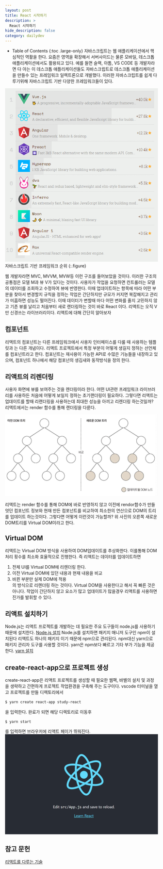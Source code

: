 ```yaml
---
layout: post
title: React 시작하기
description: >
  React 시작하기
hide_description: false
category: dailydev
---
```



- Table of Contents
{:toc .large-only}
자바스크립트는 웹 애플리케이션에서 핵심적인 역활을 한다. 요즘은 영역을 확장해서 서버사이드는 물론 모바일, 데스크톱 애플리케이션에서도 활용되고 있다. 예를 들면 슬랙, 아톰, VS CODE 등 개발자라면 다 아는 이 데스크톱 애플리케이션들도 자바스크립트로 데스크톱 애플리케이션을 만들수 있는 프레임워크 일렉트론으로 개발했다.
이러한 자바스크립트를 쉽게 다루기위해 자바스크립트 기반 다양한 프레임워크들이 있다.

![Full-width image](/assets/img/blog/javascriptframwork.png)
자바스크립트 기반 프레임워크 순위
{:.figure}

웹 개발자라면 MVC, MVVM, MVW등 이런 구조를 들어보았을 것이다. 이러한 구조의 공통점은 모델 M과 뷰 V가 있다는 것이다. 사용자가 작업을 요청하면 컨트롤러는 모델의 데이터를 조회하고 수정하여 뷰에 반영한다. 이때 업데이트하는 항목에 따라 어떤 부분을 찾아서 변경할지 규칙을 정하는 작업은 간단하지만 규모가 커지면 복잡해지고 관리가 미흡하면 성능도 떨어진다. 이때 데이터가 변할때 마다 어떤 변화를 줄지 고민하지 않고 기존 뷰를 날리고 처음부터 새로 랜더링하는 것이 바로 React 이다. 리액트는 오직 V만 신경쓰는 라이브러리이다. 리액트에 대해 간단히 알아보자

## 컴포넌트
리액트의 컴포넌트는 다른 프레임워크에서 사용자 인터페이스를 다룰 때 사용하는 템플릿과 는 다른 개념이다.
리액트 프로젝트에서 특정 부분이 어떻게 생길지 정하는 선언체를 컴포넌트라고 한다. 
컴포넌트는 재사용이 가능한 API로 수많은 기능들을 내장하고 있으며, 컴포넌트 하나에서 해당 컴포넌의 생김새와 동작방식을 정의 한다.

## 리액트의 리렌더링
사용자 화면에 뷰를 보여주는 것을 렌더링이라 한다.
어떤 UI관련 프레임워크 라이브러리를 사용하든 처음에 어떻게 보일지 정하는 초기랜더링이 필요하다.
그렇다면 리액트는 업데이트를 할때 리랜더링을 사용하는데 최대한 성능을 아끼고 리렌더링 하는것일까?
리액트에서는 render 함수를 통해 랜더링을 다룬다.

![Full-width image](/assets/img/blog/reactdom.png)

리액트는 render 함수를 통해 DOM에 바로 반영하지 않고 이전에 rendor함수가 만들엇던 컴포넌트 정보와 현재 만든 컴포넌트를 비교하여 최소한의 연산으로 DOM의 트리를 업데이트 하는것이다.
그렇다면 어떻게 이런것이 가능할까?
위 사진의 오른쪽 새로운 DOM트리를 Virtual DOM이라고 한다.

## Virtual DOM
리액트는 Virtual DOM 방식을 사용하여 DOM업데이트를 추상화한다.
이를통해 DOM처리 횟수를 최소화 효율적으로 진행한다.
즉 리액트는 데이터를 업데이트하면 <br>
1. 전체 UI를 Virtual DOM에 리렌더링 한다.<br>
2. 이전 Virtual DOM에 있던 내용과 현재 내용을 비교 <br>
3. 바뀐 부분만 실제 DOM에 적용<br>
의 방식으로 리렌더링 하는 것이다.
Virtual DOM을 사용한다고 해서 꼭 빠른 것은 아니다. 작업이 간단하지 않고 요소가 많고 업데이트가 많을경우 리액트를 사용하면 진가를 발휘할 수 있다.

## 리액트 설치하기
Node.js는 리액트 프로젝트를 개발하는 데 필요한 주요 도구들이 node.js를 사용하기 때문에 설치한다.
[Node.js 설치](https://nodejs.org/ko/download/)
Node.js를 설치하면 패키지 매니저 도구인 npm이 설치된다 리액트도 하나의 패키지 이기 때문에 npm으로 관리된다.
npm대신 yarn으로 패키지 관리자 도구를 사용할 것이다. yarn은 npm보다 빠르고 기타 부가 기능을 제공한다.
[yarn 설치](https://classic.yarnpkg.com/lang/en/docs/install/#windows-stable)

## create-react-app으로 프로젝트 생성
create-react-app은 리액트 프로젝트를 생성할 때 필요한 웹팩, 바벨의 설치 및 과정을 생략하고 간편하게 프로젝트 작업환경을 구축해 주는 도구이다.
vscode 터미널을 열고 프로젝트를 만들 디렉토리에서 
```bash 
$ yarn create react-app study-react
``` 
을 입력한다. 완료가 되면 해당 디렉토리로 이동후
```
$ yarn start
```
를 입력하면 브라우저에 리액트 페이가 뛰워진다.
![Full-width image](/assets/img/blog/reactstart.PNG)

## 참고 문헌
[리액트를 다루는 기술](http://www.kyobobook.co.kr/product/detailViewKor.laf?mallGb=KOR&ejkGb=KOR&linkClass=&barcode=9791160508796)
